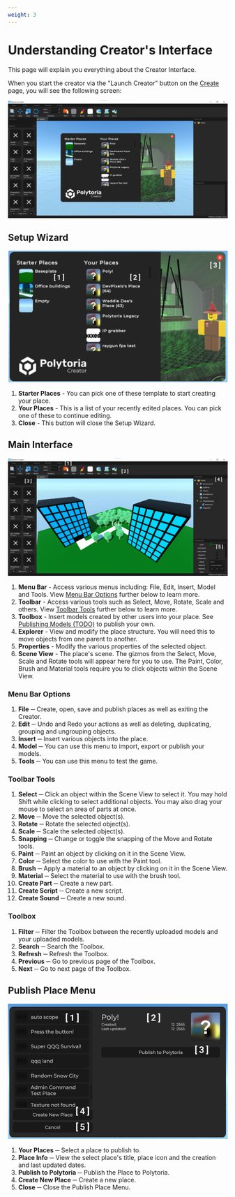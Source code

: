 ```yaml
---
weight: 3
---
```


# Understanding Creator's Interface

This page will explain you everything about the Creator Interface.

When you start the creator via the "Launch Creator" button on the [Create](https://polytoria.com/create/) page, you will see the following screen:

![Creator Interface](/assets/interface/startup.png)

## Setup Wizard

![Setup Wizard](/assets/interface/setup-wizard.png)

1. <b>Starter Places</b> - You can pick one of these template to start creating your place.
2. <b>Your Places</b> - This is a list of your recently edited places. You can pick one of these to continue editing.
3. <b>Close</b> - This button will close the Setup Wizard.

## Main Interface

![Main Interface](/assets/interface/main-interface.png)

1. <b>Menu Bar</b> - Access various menus including: File, Edit, Insert, Model and Tools. View [Menu Bar Options](#menu-bar-options) further below to learn more.
2. <b>Toolbar</b> - Access various tools such as Select, Move, Rotate, Scale and others. View [Toolbar Tools](#toolbar-tools) further below to learn more.
3. <b>Toolbox</b> - Insert models created by other users into your place. See [Publishing Models (TODO)](/tutorials/ddsgsdfsd/publishing-toolbox-models) to publish your own.
4. <b>Explorer</b> - View and modify the place structure. You will need this to move objects from one parent to another.
5. <b>Properties</b> -  Modify the various properties of the selected object.
6. <b>Scene View</b> - The place's scene. The gizmos from the Select, Move, Scale and Rotate tools will appear here for you to use. The Paint, Color, Brush and Material tools require you to click objects within the Scene View.

### Menu Bar Options

1. <b>File</b> ─ Create, open, save and publish places as well as exiting the Creator.
2. <b>Edit</b> ─ Undo and Redo your actions as well as deleting, duplicating, grouping and ungrouping objects.
3. <b>Insert</b> ─ Insert various objects into the place.
4. <b>Model</b> ─ You can use this menu to import, export or publish your models.
5. <b>Tools</b> ─ You can use this menu to test the game.

### Toolbar Tools

1. <b>Select</b> ─ Click an object within the Scene View to select it. You may hold Shift while clicking to select additional objects. You may also drag your mouse to select an area of parts at once.
2. <b>Move</b> ─ Move the selected object(s).
3. <b>Rotate</b> ─ Rotate the selected object(s).
4. <b>Scale</b> ─ Scale the selected object(s).
5. <b>Snapping</b> ─ Change or toggle the snapping of the Move and Rotate tools.
6. <b>Paint</b> ─ Paint an object by clicking on it in the Scene View.
7. <b>Color</b> ─ Select the color to use with the Paint tool.
8. <b>Brush</b> ─ Apply a material to an object by clicking on it in the Scene View.
9. <b>Material</b> ─ Select the material to use with the brush tool.
10. <b>Create Part</b> ─ Create a new part.
11. <b>Create Script</b> ─ Create a new script.
12. <b>Create Sound</b> ─ Create a new sound.

### Toolbox

1. <b>Filter</b> ─ Filter the Toolbox between the recently uploaded models and your uploaded models.
2. <b>Search</b> ─ Search the Toolbox.
3. <b>Refresh</b> ─ Refresh the Toolbox.
4. <b>Previous</b> ─ Go to previous page of the Toolbox.
5. <b>Next</b> ─ Go to next page of the Toolbox.

## Publish Place Menu

![Publish Place Menu](/assets/interface/publish-place.png)

1. <b>Your Places</b> ─ Select a place to publish to.
2. <b>Place Info</b> ─ View the select place's title, place icon and the creation and last updated dates.
3. <b>Publish to Polytoria</b> ─ Publish the Place to Polytoria.
4. <b>Create New Place</b> ─ Create a new place.
5. <b>Close</b> ─ Close the Publish Place Menu.
